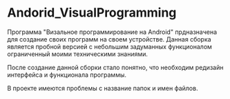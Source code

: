 # Andorid_VisualProgramming
Программа "Визальное программирование на Android" прдназначена для создание своих программ на своем устройстве.
Данная сборка является пробной версией с небольшим задуманных функционалом ограниченный моими техническими знаниями.

После создание данной сборки стало понятно, что необходим редизайн интерфейса и функционала программы.

В проекте имеются проблемы с название папок и имен файлов.